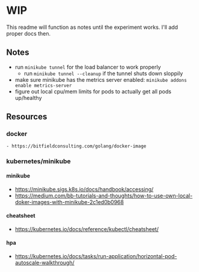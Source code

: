 # WIP
This readme will function as notes until the experiment works. I'll add proper docs then.

## Notes
- run `minikube tunnel` for the load balancer to work properly
    - run `minikube tunnel --cleanup` if the tunnel shuts down sloppily
- make sure minikube has the metrics server enabled: `minikube addons enable metrics-server`
- figure out local cpu/mem limits for pods to actually get all pods up/healthy


## Resources
### docker
    - https://bitfieldconsulting.com/golang/docker-image

### kubernetes/minikube
#### minikube
  - https://minikube.sigs.k8s.io/docs/handbook/accessing/
  - https://medium.com/bb-tutorials-and-thoughts/how-to-use-own-local-doker-images-with-minikube-2c1ed0b0968
#### cheatsheet
  - https://kubernetes.io/docs/reference/kubectl/cheatsheet/
#### hpa
  - https://kubernetes.io/docs/tasks/run-application/horizontal-pod-autoscale-walkthrough/


